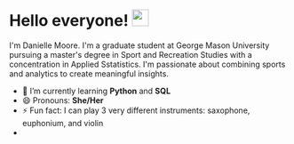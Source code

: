# Hello everyone! <img src="https://raw.githubusercontent.com/MartinHeinz/MartinHeinz/master/wave.gif" width="30px"> 
I'm Danielle Moore. I'm a graduate student at George Mason University pursuing a master's degree in Sport and Recreation Studies with a concentration in Applied Sstatistics. I'm passionate about combining sports and analytics to create meaningful insights.
<!--
**extremed1/extremed1** is a ✨ _special_ ✨ repository because its `README.md` (this file) appears on your GitHub profile.-->


- 🌱 I’m currently learning **Python** and **SQL**  
- 😄 Pronouns: **She/Her**
- ⚡ Fun fact: I can play 3 very different instruments: saxophone, euphonium, and violin
- 
